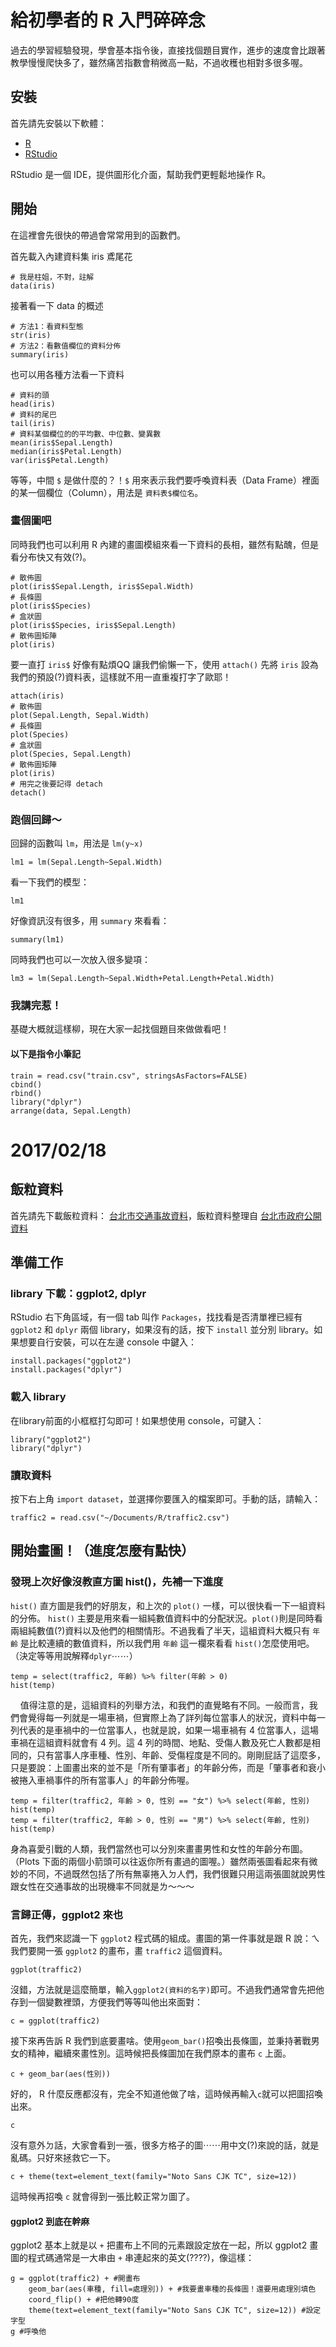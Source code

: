 # 給初學者的 R 入門碎碎念
過去的學習經驗發現，學會基本指令後，直接找個題目實作，進步的速度會比跟著教學慢慢爬快多了，雖然痛苦指數會稍微高一點，不過收穫也相對多很多喔。
## 安裝
首先請先安裝以下軟體：
- [R](https://www.r-project.org/)
- [RStudio](https://www.rstudio.com/products/rstudio/download3/)

RStudio 是一個 IDE，提供圖形化介面，幫助我們更輕鬆地操作 R。
## 開始
在這裡會先很快的帶過會常常用到的函數們。

首先載入內建資料集 iris 鳶尾花

    # 我是柱姐，不對，註解
    data(iris)
接著看一下 data 的概述

    # 方法1：看資料型態
    str(iris)
    # 方法2：看數值欄位的資料分佈
    summary(iris)

也可以用各種方法看一下資料

    # 資料的頭
    head(iris)
    # 資料的尾巴
    tail(iris)
    # 資料某個欄位的的平均數、中位數、變異數
    mean(iris$Sepal.Length)
    median(iris$Petal.Length)
    var(iris$Petal.Length)

等等，中間 ````$```` 是做什麼的？！````$```` 用來表示我們要呼喚資料表（Data Frame）裡面的某一個欄位（Column），用法是 ````資料表$欄位名````。

### 畫個圖吧
同時我們也可以利用 R 內建的畫圖模組來看一下資料的長相，雖然有點醜，但是看分布快又有效(?)。

    # 散佈圖
    plot(iris$Sepal.Length, iris$Sepal.Width)
    # 長條圖
    plot(iris$Species)
    # 盒狀圖
    plot(iris$Species, iris$Sepal.Length)
    # 散佈圖矩陣
    plot(iris)

要一直打 ````iris$```` 好像有點煩QQ 讓我們偷懶一下，使用 ````attach()```` 先將 ````iris```` 設為我們的預設(?)資料表，這樣就不用一直重複打字了歐耶！

    attach(iris)
    # 散佈圖
    plot(Sepal.Length, Sepal.Width)
    # 長條圖
    plot(Species)
    # 盒狀圖
    plot(Species, Sepal.Length)
    # 散佈圖矩陣
    plot(iris)
    # 用完之後要記得 detach
    detach()
    
### 跑個回歸～
回歸的函數叫 ````lm````，用法是 ````lm(y~x)````

    lm1 = lm(Sepal.Length~Sepal.Width)
    
看一下我們的模型：

    lm1

好像資訊沒有很多，用 ````summary```` 來看看：

    summary(lm1)
    
同時我們也可以一次放入很多變項：

    lm3 = lm(Sepal.Length~Sepal.Width+Petal.Length+Petal.Width)

### 我講完惹！
基礎大概就這樣柳，現在大家一起找個題目來做做看吧！
#### 以下是指令小筆記
    train = read.csv("train.csv", stringsAsFactors=FALSE)
    cbind()
    rbind()
    library("dplyr")
    arrange(data, Sepal.Length)
    
# 2017/02/18

## 飯粒資料

首先請先下載飯粒資料： [台北市交通事故資料](https://drive.google.com/open?id=1MvyXiyolhs-NzPa61FDqktyzyptrX2wf5-1rXo7SdU0)，飯粒資料整理自 [台北市政府公開資料](http://data.taipei/opendata/datalist/datasetMeta?oid=2f238b4f-1b27-4085-93e9-d684ef0e2735)

## 準備工作
### library 下載：ggplot2, dplyr

RStudio 右下角區域，有一個 tab 叫作 `Packages`，找找看是否清單裡已經有 `ggplot2` 和 `dplyr` 兩個 library，如果沒有的話，按下 `install` 並分別 library。如果想要自行安裝，可以在左邊 console 中鍵入：

    install.packages("ggplot2")
    install.packages("dplyr")

### 載入 library

在library前面的小框框打勾即可！如果想使用 console，可鍵入：

    library("ggplot2")
    library("dplyr")

### 讀取資料

按下右上角 `import dataset`，並選擇你要匯入的檔案即可。手動的話，請輸入：

    traffic2 = read.csv("~/Documents/R/traffic2.csv")

## 開始畫圖！（進度怎麼有點快）
### 發現上次好像沒教直方圖 hist()，先補一下進度

`hist()` 直方圖是我們的好朋友，和上次的 `plot()` 一樣，可以很快看一下一組資料的分佈。 `hist()` 主要是用來看一組純數值資料中的分配狀況。`plot()`則是同時看兩組純數值(?)資料以及他們的相關情形。不過我看了半天，這組資料大概只有 `年齡` 是比較連續的數值資料，所以我們用 `年齡` 這一欄來看看 `hist()`怎麼使用吧。（決定等等用說解釋`dplyr`⋯⋯）

    temp = select(traffic2, 年齡) %>% filter(年齡 > 0)
    hist(temp)

    
值得注意的是，這組資料的列舉方法，和我們的直覺略有不同。一般而言，我們會覺得每一列就是一場車禍，但實際上為了詳列每位當事人的狀況，資料中每一列代表的是車禍中的一位當事人，也就是說，如果一場車禍有 4 位當事人，這場車禍在這組資料就會有 4 列。這 4 列的時間、地點、受傷人數及死亡人數都是相同的，只有當事人序車種、性別、年齡、受傷程度是不同的。剛剛屁話了這麼多，只是要說：上圖畫出來的並不是「所有肇事者」的年齡分佈，而是「肇事者和衰小被捲入車禍事件的所有當事人」的年齡分佈喔。

    temp = filter(traffic2, 年齡 > 0, 性別 == "女") %>% select(年齡, 性別)
    hist(temp)
    temp = filter(traffic2, 年齡 > 0, 性別 == "男") %>% select(年齡, 性別)
    hist(temp)
    
身為喜愛引戰的人類，我們當然也可以分別來畫畫男性和女性的年齡分布圖。（Plots 下面的兩個小箭頭可以往返你所有畫過的圖喔。）雖然兩張圖看起來有微妙的不同，不過既然包括了所有無辜捲入ㄉ人們，我們很難只用這兩張圖就說男性跟女性在交通事故的出現機率不同就是ㄌ～～～

### 言歸正傳，ggplot2 來也

首先，我們來認識一下 `ggplot2` 程式碼的組成。畫圖的第一件事就是跟 R 說：ㄟ我們要開一張 `ggplot2` 的畫布，畫 `traffic2` 這個資料。

    ggplot(traffic2)

沒錯，方法就是這麼簡單，輸入`ggplot2(資料的名字)`即可。不過我們通常會先把他存到一個變數裡頭，方便我們等等叫他出來面對：

    c = ggplot(traffic2)

接下來再告訴 R 我們到底要畫啥。使用`geom_bar()`招喚出長條圖，並秉持著戰男女的精神，繼續來畫性別。這時候把長條圖加在我們原本的畫布 `c` 上面。

    c + geom_bar(aes(性別))

好的， R 什麼反應都沒有，完全不知道他做了啥，這時候再輸入`c`就可以把圖招喚出來。

    c

沒有意外ㄉ話，大家會看到一張，很多方格子的圖⋯⋯用中文(?)來說的話，就是亂碼。只好來拯救它一下。

    c + theme(text=element_text(family="Noto Sans CJK TC", size=12))

這時候再招喚 `c` 就會得到一張比較正常ㄉ圖了。

#### ggplot2 到底在幹麻

ggplot2 基本上就是以 `+` 把畫布上不同的元素跟設定放在一起，所以 ggplot2 畫圖的程式碼通常是一大串由 `+` 串連起來的英文(????)，像這樣：

    g = ggplot(traffic2) + #開畫布
        geom_bar(aes(車種, fill=處理別)) + #我要畫車種的長條圖！還要用處理別填色
        coord_flip() + #把他轉90度
        theme(text=element_text(family="Noto Sans CJK TC", size=12)) #設定字型
    g #呼喚他

